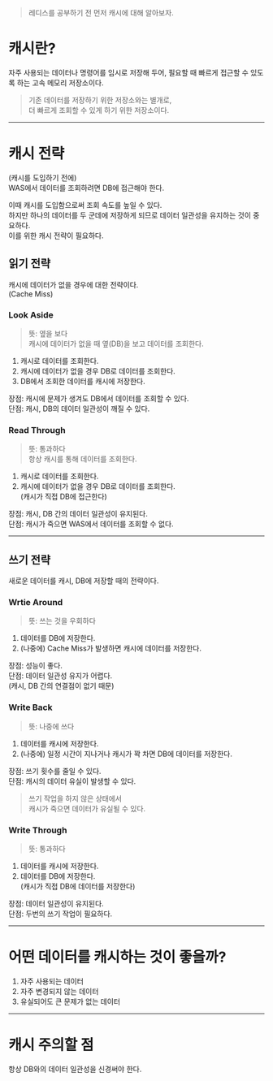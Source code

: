 > 레디스를 공부하기 전 먼저 캐시에 대해 알아보자.

# 캐시란?

자주 사용되는 데이터나 명령어를 임시로 저장해 두어, 필요할 때 빠르게 접근할 수 있도록 하는 고속 메모리 저장소이다.

> 기존 데이터를 저장하기 위한 저장소와는 별개로,  
> 더 빠르게 조회할 수 있게 하기 위한 저장소이다.

---

# 캐시 전략

(캐시를 도입하기 전에)  
WAS에서 데이터를 조회하려면 DB에 접근해야 한다.

이때 캐시를 도입함으로써 조회 속도를 높일 수 있다.  
하지만 하나의 데이터를 두 군데에 저장하게 되므로 데이터 일관성을 유지하는 것이 중요하다.  
이를 위한 캐시 전략이 필요하다.

## 읽기 전략

캐시에 데이터가 없을 경우에 대한 전략이다.  
(Cache Miss)

### Look Aside

> 뜻: 옆을 보다  
> 캐시에 데이터가 없을 때 옆(DB)을 보고 데이터를 조회한다.

1. 캐시로 데이터를 조회한다.
2. 캐시에 데이터가 없을 경우 DB로 데이터를 조회한다.
3. DB에서 조회한 데이터를 캐시에 저장한다.

장점: 캐시에 문제가 생겨도 DB에서 데이터를 조회할 수 있다.  
단점: 캐시, DB의 데이터 일관성이 깨질 수 있다.

### Read Through

> 뜻: 통과하다  
> 항상 캐시를 통해 데이터를 조회한다.

1. 캐시로 데이터를 조회한다.
2. 캐시에 데이터가 없을 경우 DB로 데이터를 조회한다.  
   (캐시가 직접 DB에 접근한다)

장점: 캐시, DB 간의 데이터 일관성이 유지된다.  
단점: 캐시가 죽으면 WAS에서 데이터를 조회할 수 없다.

---

## 쓰기 전략

새로운 데이터를 캐시, DB에 저장할 때의 전략이다.

### Wrtie Around

> 뜻: 쓰는 것을 우회하다  

1. 데이터를 DB에 저장한다.
2. (나중에) Cache Miss가 발생하면 캐시에 데이터를 저장한다.

장점: 성능이 좋다.  
단점: 데이터 일관성 유지가 어렵다.  
(캐시, DB 간의 연결점이 없기 때문)

### Write Back

> 뜻: 나중에 쓰다

1. 데이터를 캐시에 저장한다.
2. (나중에) 일정 시간이 지나거나 캐시가 꽉 차면 DB에 데이터를 저장한다.

장점: 쓰기 횟수를 줄일 수 있다.  
단점: 캐시의 데이터 유실이 발생할 수 있다.

> 쓰기 작업을 하지 않은 상태에서  
> 캐시가 죽으면 데이터가 유실될 수 있다.

### Write Through

> 뜻: 통과하다

1. 데이터를 캐시에 저장한다.
2. 데이터를 DB에 저장한다.  
   (캐시가 직접 DB에 데이터를 저장한다)

장점: 데이터 일관성이 유지된다.  
단점: 두번의 쓰기 작업이 필요하다.

---

# 어떤 데이터를 캐시하는 것이 좋을까?

1. 자주 사용되는 데이터
2. 자주 변경되지 않는 데이터
3. 유실되어도 큰 문제가 없는 데이터

---

# 캐시 주의할 점

항상 DB와의 데이터 일관성을 신경써야 한다.